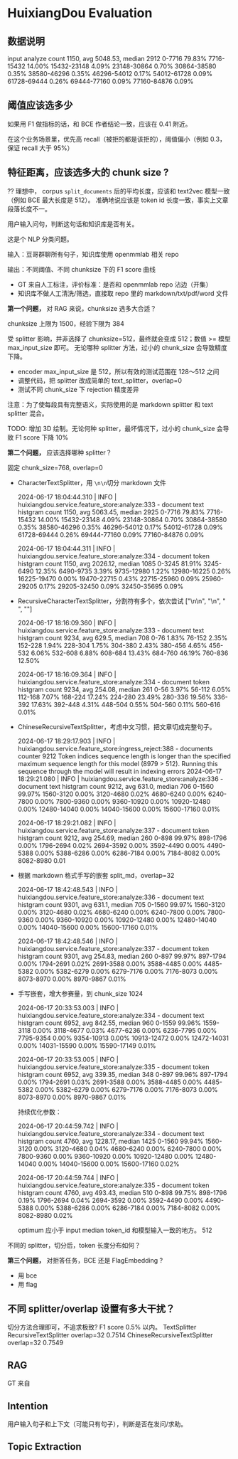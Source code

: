 # HuixiangDou Evaluation

## 数据说明
input analyze count 1150, avg 5048.53, median 2912
0-7716  79.83%
7716-15432  14.00%
15432-23148  4.09%
23148-30864  0.70%
30864-38580  0.35%
38580-46296  0.35%
46296-54012  0.17%
54012-61728  0.09%
61728-69444  0.26%
69444-77160  0.09%
77160-84876  0.09%

## 阈值应该选多少

如果用 F1 做指标的话，和 BCE 作者结论一致，应该在 0.41 附近。

在这个业务场景里，优先高 recall（被拒的都是该拒的），阈值偏小（例如 0.3，保证 recall 大于 95%）

## 特征距离，应该选多大的 chunk size ?

?? 理想中， corpus `split_documents` 后的平均长度，应该和 text2vec 模型一致（例如 BCE 最大长度是 512）。
准确地说应该是 token id 长度一致，事实上文章段落长度不一。

用户输入问句，判断这句话和知识库是否有关。

这是个 NLP 分类问题。

输入：豆哥群聊所有句子，知识库使用 openmmlab 相关 repo

输出：不同阈值、不同 chunksize 下的 F1 score 曲线

* GT 来自人工标注，评价标准：是否和 openmmlab repo 沾边（开集）
* 知识库不做人工清洗/筛选，直接取 repo 里的 markdown/txt/pdf/word 文件

**第一个问题，** 对 RAG 来说，chunksize 选多大合适？

chunksize 上限为 1500，经验下限为 384

受 splitter 影响，并非选择了 chunksize=512，最终就会变成 512；数值 >= 模型 max_input_size 即可。
无论哪种 splitter 方法，过小的 chunk_size 会导致精度下降。

* encoder max_input_size 是  512，所以有效的测试范围在 128～512 之间
* 调整代码，把 splitter 改成简单的 text_splitter，overlap=0
* 测试不同 chunk_size 下 rejection 精度差异 

注意：为了使每段具有完整语义，实际使用的是 markdown splitter 和 text splitter 混合。

TODO: 增加 3D 绘制。无论何种 splitter，最坏情况下，过小的 chunk_size 会导致 F1 score 下降 10%

**第二个问题，** 应该选择哪种 splitter？

固定 chunk_size=768, overlap=0

* CharacterTextSplitter，用 `\n\n`切分 markdown 文件

    2024-06-17 18:04:44.310 | INFO     | huixiangdou.service.feature_store:analyze:333 - document text histgram count 1150, avg 5063.45, median 2925
    0-7716  79.83%
    7716-15432  14.00%
    15432-23148  4.09%
    23148-30864  0.70%
    30864-38580  0.35%
    38580-46296  0.35%
    46296-54012  0.17%
    54012-61728  0.09%
    61728-69444  0.26%
    69444-77160  0.09%
    77160-84876  0.09%

    2024-06-17 18:04:44.311 | INFO     | huixiangdou.service.feature_store:analyze:334 - document token histgram count 1150, avg 2026.12, median 1085
    0-3245  81.91%
    3245-6490  12.35%
    6490-9735  3.39%
    9735-12980  1.22%
    12980-16225  0.26%
    16225-19470  0.00%
    19470-22715  0.43%
    22715-25960  0.09%
    25960-29205  0.17%
    29205-32450  0.09%
    32450-35695  0.09%

* RecursiveCharacterTextSplitter，分割符有多个，依次尝试 ["\n\n", "\n", " ", ""]

    2024-06-17 18:16:09.360 | INFO     | huixiangdou.service.feature_store:analyze:333 - document text histgram count 9234, avg 629.5, median 708
    0-76  1.83%
    76-152  2.35%
    152-228  1.94%
    228-304  1.75%
    304-380  2.43%
    380-456  4.65%
    456-532  6.06%
    532-608  6.88%
    608-684  13.43%
    684-760  46.19%
    760-836  12.50%

    2024-06-17 18:16:09.364 | INFO     | huixiangdou.service.feature_store:analyze:334 - document token histgram count 9234, avg 254.08, median 261
    0-56  3.97%
    56-112  6.05%
    112-168  7.07%
    168-224  17.24%
    224-280  23.49%
    280-336  19.56%
    336-392  17.63%
    392-448  4.31%
    448-504  0.55%
    504-560  0.11%
    560-616  0.01%

* ChineseRecursiveTextSplitter，考虑中文习惯，把文章切成完整句子。

    2024-06-17 18:29:17.903 | INFO     | huixiangdou.service.feature_store:ingress_reject:388 - documents counter 9212
    Token indices sequence length is longer than the specified maximum sequence length for this model (8979 > 512). Running this sequence through the model will result in indexing errors
    2024-06-17 18:29:21.080 | INFO     | huixiangdou.service.feature_store:analyze:336 - document text histgram count 9212, avg 631.0, median 706
    0-1560  99.97%
    1560-3120  0.00%
    3120-4680  0.02%
    4680-6240  0.00%
    6240-7800  0.00%
    7800-9360  0.00%
    9360-10920  0.00%
    10920-12480  0.00%
    12480-14040  0.00%
    14040-15600  0.00%
    15600-17160  0.01%

    2024-06-17 18:29:21.082 | INFO     | huixiangdou.service.feature_store:analyze:337 - document token histgram count 9212, avg 254.69, median 260
    0-898  99.97%
    898-1796  0.00%
    1796-2694  0.02%
    2694-3592  0.00%
    3592-4490  0.00%
    4490-5388  0.00%
    5388-6286  0.00%
    6286-7184  0.00%
    7184-8082  0.00%
    8082-8980  0.01

* 根据 markdown 格式手写的嵌套 split_md，overlap=32

    2024-06-17 18:42:48.543 | INFO     | huixiangdou.service.feature_store:analyze:336 - document text histgram count 9301, avg 631.1, median 705
    0-1560  99.97%
    1560-3120  0.00%
    3120-4680  0.02%
    4680-6240  0.00%
    6240-7800  0.00%
    7800-9360  0.00%
    9360-10920  0.00%
    10920-12480  0.00%
    12480-14040  0.00%
    14040-15600  0.00%
    15600-17160  0.01%

    2024-06-17 18:42:48.546 | INFO     | huixiangdou.service.feature_store:analyze:337 - document token histgram count 9301, avg 254.83, median 260
    0-897  99.97%
    897-1794  0.00%
    1794-2691  0.02%
    2691-3588  0.00%
    3588-4485  0.00%
    4485-5382  0.00%
    5382-6279  0.00%
    6279-7176  0.00%
    7176-8073  0.00%
    8073-8970  0.00%
    8970-9867  0.01%    

* 手写嵌套，增大参赛量，到 chunk_size 1024

    2024-06-17 20:33:53.003 | INFO     | huixiangdou.service.feature_store:analyze:334 - document text histgram count 6952, avg 842.55, median 960
    0-1559  99.96%
    1559-3118  0.00%
    3118-4677  0.03%
    4677-6236  0.00%
    6236-7795  0.00%
    7795-9354  0.00%
    9354-10913  0.00%
    10913-12472  0.00%
    12472-14031  0.00%
    14031-15590  0.00%
    15590-17149  0.01%

    2024-06-17 20:33:53.005 | INFO     | huixiangdou.service.feature_store:analyze:335 - document token histgram count 6952, avg 339.35, median 348
    0-897  99.96%
    897-1794  0.00%
    1794-2691  0.03%
    2691-3588  0.00%
    3588-4485  0.00%
    4485-5382  0.00%
    5382-6279  0.00%
    6279-7176  0.00%
    7176-8073  0.00%
    8073-8970  0.00%
    8970-9867  0.01%

    持续优化参数：

    2024-06-17 20:44:59.742 | INFO     | huixiangdou.service.feature_store:analyze:334 - document text histgram count 4760, avg 1228.17, median 1425
    0-1560  99.94%
    1560-3120  0.00%
    3120-4680  0.04%
    4680-6240  0.00%
    6240-7800  0.00%
    7800-9360  0.00%
    9360-10920  0.00%
    10920-12480  0.00%
    12480-14040  0.00%
    14040-15600  0.00%
    15600-17160  0.02%

    2024-06-17 20:44:59.744 | INFO     | huixiangdou.service.feature_store:analyze:335 - document token histgram count 4760, avg 493.43, median 510
    0-898  99.75%
    898-1796  0.19%
    1796-2694  0.04%
    2694-3592  0.00%
    3592-4490  0.00%
    4490-5388  0.00%
    5388-6286  0.00%
    6286-7184  0.00%
    7184-8082  0.00%
    8082-8980  0.02%

    optimum 应小于 input median token_id 和模型输入一致的地方。 512


不同的 splitter，切分后，token 长度分布如何？

**第三个问题，** 对拒答任务，BCE 还是 FlagEmbedding ?

- 用 bce
- 用 flag

## 不同 splitter/overlap 设置有多大干扰？
切分方法合理即可，不追求极致?
F1 score 0.5% 以内。
TextSplitter 
RecursiveTextSplitter overlap=32 0.7514
ChineseRecursiveTextSplitter overlap=32 0.7549

## RAG

GT 来自

## Intention
用户输入句子和上下文（可能只有句子），判断是否在发问/求助。

## Topic Extraction